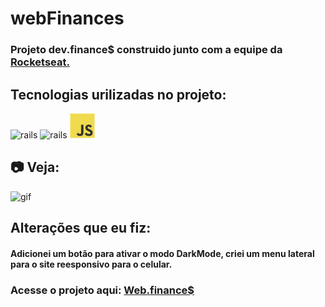 # webFinances

### Projeto dev.finance$ construido junto com a equipe da <a href="https://rocketseat.com.br">Rocketseat.</a>

## Tecnologias urilizadas no projeto:
<img src="https://i.pinimg.com/originals/c5/73/ff/c573ff5552d6da9a1d28ec4e27cd1445.png" alt="rails" width="40" height="40" style="max-width:100%;"></img>
<img src="https://i.pinimg.com/originals/b8/48/d5/b848d5d9bb221592064de0f356f61676.png" alt="rails" width="40" height="40" style="max-width:100%;"></img>
<img src="https://raw.githubusercontent.com/devicons/devicon/master/icons/javascript/javascript-original.svg" alt="rails" width="40" height="40" style="max-width:100%;"></img>

## :camera: Veja: 
<img alt="gif" src="https://github.com/Hebert324/Web.finances/blob/main/gif/web.finance.gif">

## Alterações que eu fiz:

#### Adicionei um botão para ativar o modo DarkMode, criei um menu lateral para o site reesponsivo para o celular.

### Acesse o projeto aqui: <a href="https://hebert324.github.io/Web.finances/">Web.finance$</a>
